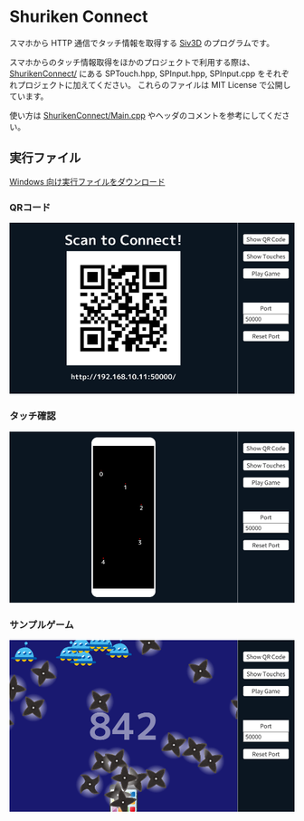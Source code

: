 # Shuriken Connect

スマホから HTTP 通信でタッチ情報を取得する [Siv3D](https://siv3d.github.io/) のプログラムです。

スマホからのタッチ情報取得をほかのプロジェクトで利用する際は、 [ShurikenConnect/](https://github.com/Raclamusi/ShurikenConnect/tree/main/ShurikenConnect) にある SPTouch.hpp, SPInput.hpp, SPInput.cpp をそれぞれプロジェクトに加えてください。
これらのファイルは MIT License で公開しています。

使い方は [ShurikenConnect/Main.cpp](https://github.com/Raclamusi/ShurikenConnect/blob/main/ShurikenConnect/Main.cpp) やヘッダのコメントを参考にしてください。

## 実行ファイル

[Windows 向け実行ファイルをダウンロード](https://github.com/Raclamusi/ShurikenConnect/raw/refs/heads/main/ShurikenConnect.exe)

### QRコード

![QRコード画面](Screenshot/1.png)

### タッチ確認

![タッチ確認画面](Screenshot/2.png)

### サンプルゲーム

![サンプルゲーム画面](Screenshot/3.png)

